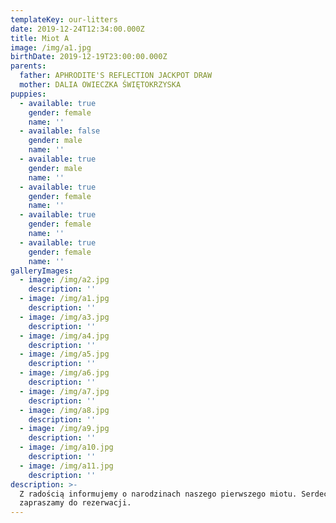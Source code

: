 ```yaml
---
templateKey: our-litters
date: 2019-12-24T12:34:00.000Z
title: Miot A
image: /img/a1.jpg
birthDate: 2019-12-19T23:00:00.000Z
parents:
  father: APHRODITE'S REFLECTION JACKPOT DRAW
  mother: DALIA OWIECZKA ŚWIĘTOKRZYSKA
puppies:
  - available: true
    gender: female
    name: ''
  - available: false
    gender: male
    name: ''
  - available: true
    gender: male
    name: ''
  - available: true
    gender: female
    name: ''
  - available: true
    gender: female
    name: ''
  - available: true
    gender: female
    name: ''
galleryImages:
  - image: /img/a2.jpg
    description: ''
  - image: /img/a1.jpg
    description: ''
  - image: /img/a3.jpg
    description: ''
  - image: /img/a4.jpg
    description: ''
  - image: /img/a5.jpg
    description: ''
  - image: /img/a6.jpg
    description: ''
  - image: /img/a7.jpg
    description: ''
  - image: /img/a8.jpg
    description: ''
  - image: /img/a9.jpg
    description: ''
  - image: /img/a10.jpg
    description: ''
  - image: /img/a11.jpg
    description: ''
description: >-
  Z radością informujemy o narodzinach naszego pierwszego miotu. Serdecznie
  zapraszamy do rezerwacji.
---
```


